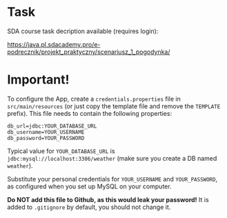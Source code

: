 # Task
SDA course task decription available (requires login):

https://java.pl.sdacademy.pro/e-podrecznik/projekt_praktyczny/scenariusz_1_pogodynka/

# Important!

To configure the App, create a `credentials.properties` file in `src/main/resources` (or just copy the template file and remove the `TEMPLATE` prefix). This file needs to contain the following properties:

    db_url=jdbc:YOUR_DATABASE_URL
    db_username=YOUR_USERNAME
    db_password=YOUR_PASSWORD

Typical value for `YOUR_DATABASE_URL` is `jdbc:mysql://localhost:3306/weather` (make sure you create a DB named `weather`).

Substitute your personal credentials for `YOUR_USERNAME` and `YOUR_PASSWORD`, as configured when you set up MySQL on your computer.

**Do NOT add this file to Github, as this would leak your password!** It is added to `.gitignore` by default, you should not change it.